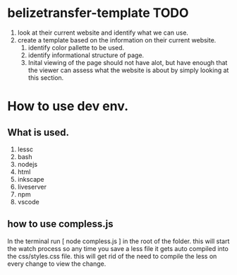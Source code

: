 # belizetransfer-template TODO
1. look at their current website and identify what we can use.
2. create a template based on the information on their current website.
    1. identify color pallette to be used.
    2. identify informational structure of page.
    3. Inital viewing of the page should not have alot, but have enough that the viewer can assess what the website is about by simply looking at this section.


# How to use dev env.
## What is used.
1. lessc
2. bash
3. nodejs
4. html
5. inkscape
6. liveserver
7. npm
8. vscode

## how to use compless.js
In the terminal run [ node compless.js ] in the root of the folder.
this will start the watch process so any time you save a less file it gets auto compiled into the css/styles.css file. this will get rid of the need to compile the less on every change to view the change.
